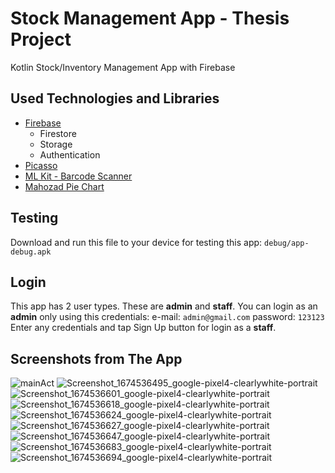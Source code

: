 # Stock Management App - Thesis Project

Kotlin Stock/Inventory Management App with Firebase

## Used Technologies and Libraries
- [Firebase](https://console.firebase.google.com/)
  + Firestore
  + Storage
  + Authentication
- [Picasso](https://github.com/square/picasso)
- [ML Kit - Barcode Scanner](https://developers.google.com/ml-kit/vision/barcode-scanning/android)
- [Mahozad Pie Chart](https://github.com/mahozad/android-pie-chart)

## Testing
Download and run this file to your device for testing this app: `debug/app-debug.apk`

## Login
This app has 2 user types. These are **admin** and **staff**.
You can login as an **admin** only using this credentials:
e-mail: `admin@gmail.com`
password: `123123`
Enter any credentials and tap Sign Up button for login as a **staff**.

## Screenshots from The App
![mainAct](https://user-images.githubusercontent.com/81313884/215366235-33ee499a-65ee-43ee-9475-17b2a5b15412.png)
![Screenshot_1674536495_google-pixel4-clearlywhite-portrait](https://user-images.githubusercontent.com/81313884/215366243-0c16a8ba-8e6f-4b41-b46a-043e0537674f.png)
![Screenshot_1674536601_google-pixel4-clearlywhite-portrait](https://user-images.githubusercontent.com/81313884/215366247-969c4d08-cf70-4456-b61e-e77100fab054.png)
![Screenshot_1674536618_google-pixel4-clearlywhite-portrait](https://user-images.githubusercontent.com/81313884/215366252-aa8c7185-9fb4-4533-894f-65cf72a17fb5.png)
![Screenshot_1674536624_google-pixel4-clearlywhite-portrait](https://user-images.githubusercontent.com/81313884/215366254-e22d1a88-bcc4-4dd0-8134-81454bde1e78.png)
![Screenshot_1674536627_google-pixel4-clearlywhite-portrait](https://user-images.githubusercontent.com/81313884/215366256-4ef86e37-5512-4b05-bd70-1981b8419668.png)
![Screenshot_1674536647_google-pixel4-clearlywhite-portrait](https://user-images.githubusercontent.com/81313884/215366258-5bc507b6-febc-4615-8227-2c238030ff1a.png)
![Screenshot_1674536683_google-pixel4-clearlywhite-portrait](https://user-images.githubusercontent.com/81313884/215366264-982fedee-2833-4ff7-9f73-6d190349d236.png)
![Screenshot_1674536694_google-pixel4-clearlywhite-portrait](https://user-images.githubusercontent.com/81313884/215366268-e3887d9d-3086-46fb-b5ee-ba27592799ab.png)
